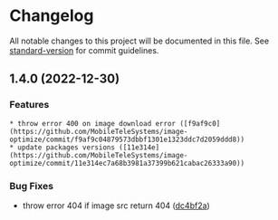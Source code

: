 # Changelog

All notable changes to this project will be documented in this file. See [standard-version](https://github.com/conventional-changelog/standard-version) for commit guidelines.

## 1.4.0 (2022-12-30)

### Features

    * throw error 400 on image download error ([f9af9c0](https://github.com/MobileTeleSystems/image-optimize/commit/f9af9c04879573dbbf1301e1323ddc7d2059ddd8))
    * update packages versions ([11e314e](https://github.com/MobileTeleSystems/image-optimize/commit/11e314ec7a68b3981a37399b621cabac26333a90))

### Bug Fixes

* throw error 404 if image src return 404 ([dc4bf2a](https://github.com/MobileTeleSystems/image-optimize/commit/dc4bf2aea308f88a18b8427004ff0281e55ce0c5))
